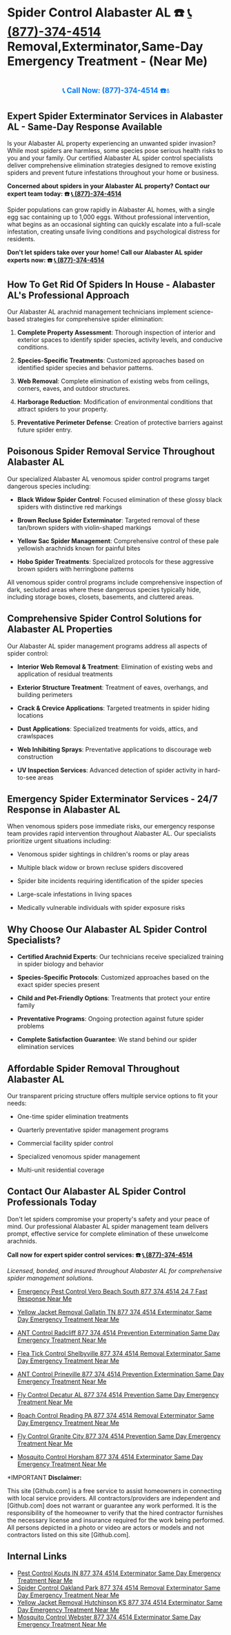 # Spider Control Alabaster AL ☎️ [📞 (877)-374-4514](https://pest-control-4514.netlify.app) Removal,Exterminator,Same-Day Emergency Treatment - (Near Me)
# 

<p align="center" style="font-size: 1.2em; font-weight: bold; margin: 20px 0;">
  <a href="https://pest-control-4514.netlify.app" target="_blank" style="color: #007BFF; text-decoration: none;">📞 Call Now: (877)-374-4514 ☎️💧</a>
</p>

## Expert Spider Exterminator Services in Alabaster AL - Same-Day Response Available

Is your Alabaster AL property experiencing an unwanted spider invasion? While most spiders are harmless, some species pose serious health risks to you and your family. Our certified Alabaster AL spider control specialists deliver comprehensive elimination strategies designed to remove existing spiders and prevent future infestations throughout your home or business.

**Concerned about spiders in your Alabaster AL property? Contact our expert team today: ☎️ [📞 (877)-374-4514](https://pest-control-4514.netlify.app)**

Spider populations can grow rapidly in Alabaster AL homes, with a single egg sac containing up to 1,000 eggs. Without professional intervention, what begins as an occasional sighting can quickly escalate into a full-scale infestation, creating unsafe living conditions and psychological distress for residents.

**Don't let spiders take over your home! Call our Alabaster AL spider experts now: ☎️ [📞 (877)-374-4514](https://pest-control-4514.netlify.app)**

## How To Get Rid Of Spiders In House - Alabaster AL's Professional Approach

Our Alabaster AL arachnid management technicians implement science-based strategies for comprehensive spider elimination:

1. **Complete Property Assessment**: Thorough inspection of interior and exterior spaces to identify spider species, activity levels, and conducive conditions.

2. **Species-Specific Treatments**: Customized approaches based on identified spider species and behavior patterns.

3. **Web Removal**: Complete elimination of existing webs from ceilings, corners, eaves, and outdoor structures.

4. **Harborage Reduction**: Modification of environmental conditions that attract spiders to your property.

5. **Preventative Perimeter Defense**: Creation of protective barriers against future spider entry.

## Poisonous Spider Removal Service Throughout Alabaster AL

Our specialized Alabaster AL venomous spider control programs target dangerous species including:

- **Black Widow Spider Control**: Focused elimination of these glossy black spiders with distinctive red markings

- **Brown Recluse Spider Exterminator**: Targeted removal of these tan/brown spiders with violin-shaped markings

- **Yellow Sac Spider Management**: Comprehensive control of these pale yellowish arachnids known for painful bites

- **Hobo Spider Treatments**: Specialized protocols for these aggressive brown spiders with herringbone patterns

All venomous spider control programs include comprehensive inspection of dark, secluded areas where these dangerous species typically hide, including storage boxes, closets, basements, and cluttered areas.

## Comprehensive Spider Control Solutions for Alabaster AL Properties

Our Alabaster AL spider management programs address all aspects of spider control:

- **Interior Web Removal & Treatment**: Elimination of existing webs and application of residual treatments

- **Exterior Structure Treatment**: Treatment of eaves, overhangs, and building perimeters

- **Crack & Crevice Applications**: Targeted treatments in spider hiding locations

- **Dust Applications**: Specialized treatments for voids, attics, and crawlspaces

- **Web Inhibiting Sprays**: Preventative applications to discourage web construction

- **UV Inspection Services**: Advanced detection of spider activity in hard-to-see areas

## Emergency Spider Exterminator Services - 24/7 Response in Alabaster AL

When venomous spiders pose immediate risks, our emergency response team provides rapid intervention throughout Alabaster AL. Our specialists prioritize urgent situations including:

- Venomous spider sightings in children's rooms or play areas

- Multiple black widow or brown recluse spiders discovered

- Spider bite incidents requiring identification of the spider species

- Large-scale infestations in living spaces

- Medically vulnerable individuals with spider exposure risks

## Why Choose Our Alabaster AL Spider Control Specialists?

- **Certified Arachnid Experts**: Our technicians receive specialized training in spider biology and behavior

- **Species-Specific Protocols**: Customized approaches based on the exact spider species present

- **Child and Pet-Friendly Options**: Treatments that protect your entire family

- **Preventative Programs**: Ongoing protection against future spider problems

- **Complete Satisfaction Guarantee**: We stand behind our spider elimination services

## Affordable Spider Removal Throughout Alabaster AL

Our transparent pricing structure offers multiple service options to fit your needs:

- One-time spider elimination treatments

- Quarterly preventative spider management programs

- Commercial facility spider control

- Specialized venomous spider management

- Multi-unit residential coverage

## Contact Our Alabaster AL Spider Control Professionals Today

Don't let spiders compromise your property's safety and your peace of mind. Our professional Alabaster AL spider management team delivers prompt, effective service for complete elimination of these unwelcome arachnids.

**Call now for expert spider control services: ☎️ [📞 (877)-374-4514](https://pest-control-4514.netlify.app)**

*Licensed, bonded, and insured throughout Alabaster AL for comprehensive spider management solutions.*


- [Emergency Pest Control Vero Beach South 877 374 4514 24 7 Fast Response Near Me](https://github.com/allyoucaneatsushiin/pest-control/blob/main/Emergency-Pest-Control-Vero-Beach-South-877-374-4514-24-7-Fast-Response-Near-Me.md)
- [Yellow Jacket Removal Gallatin TN 877 374 4514 Exterminator Same Day Emergency Treatment Near Me](https://github.com/allyoucaneatsushiin/pest-control/blob/main/Yellow-Jacket-Removal-Gallatin-TN-877-374-4514-Exterminator-Same-Day-Emergency-Treatment-Near-Me.md)
- [ANT Control Radcliff 877 374 4514 Prevention Extermination Same Day Emergency Treatment Near Me](https://github.com/allyoucaneatsushiin/pest-control/blob/main/ANT-Control-Radcliff-877-374-4514-Prevention-Extermination-Same-Day-Emergency-Treatment-Near-Me.md)


- [Flea Tick Control Shelbyville 877 374 4514 Removal Exterminator Same Day Emergency Treatment Near Me](https://github.com/allyoucaneatsushiin/pest-control/blob/main/Flea-Tick-Control-Shelbyville-877-374-4514-Removal-Exterminator-Same-Day-Emergency-Treatment-Near-Me.md)
- [ANT Control Prineville 877 374 4514 Prevention Extermination Same Day Emergency Treatment Near Me](https://github.com/allyoucaneatsushiin/pest-control/blob/main/ANT-Control-Prineville-877-374-4514-Prevention-Extermination-Same-Day-Emergency-Treatment-Near-Me.md)
- [Fly Control Decatur AL 877 374 4514 Prevention Same Day Emergency Treatment Near Me](https://github.com/allyoucaneatsushiin/pest-control/blob/main/Fly-Control-Decatur-AL-877-374-4514-Prevention-Same-Day-Emergency-Treatment-Near-Me.md)


- [Roach Control Reading PA 877 374 4514 Removal Exterminator Same Day Emergency Treatment Near Me](https://github.com/allyoucaneatsushiin/pest-control/blob/main/Roach-Control-Reading-PA-877-374-4514-Removal-Exterminator-Same-Day-Emergency-Treatment-Near-Me.md)
- [Fly Control Granite City 877 374 4514 Prevention Same Day Emergency Treatment Near Me](https://github.com/allyoucaneatsushiin/pest-control/blob/main/Fly-Control-Granite-City-877-374-4514-Prevention-Same-Day-Emergency-Treatment-Near-Me.md)
- [Mosquito Control Horsham 877 374 4514 Exterminator Same Day Emergency Treatment Near Me](https://github.com/allyoucaneatsushiin/pest-control/blob/main/Mosquito-Control-Horsham-877-374-4514-Exterminator-Same-Day-Emergency-Treatment-Near-Me.md)


*IMPORTANT **Disclaimer:**  

This site [Github.com] is a free service to assist homeowners in connecting with local service providers. All contractors/providers are independent and [Github.com] does not warrant or guarantee any work performed. It is the responsibility of the homeowner to verify that the hired contractor furnishes the necessary license and insurance required for the work being performed. All persons depicted in a photo or video are actors or models and not contractors listed on this site [Github.com].


## Internal Links
- [Pest Control Kouts IN 877 374 4514 Exterminator Same Day Emergency Treatment Near Me](https://github.com/allyoucaneatsushiin/pest-control/blob/main/Pest-Control-Kouts-IN-877-374-4514-Exterminator-Same-Day-Emergency-Treatment-Near-Me.md)
- [Spider Control Oakland Park 877 374 4514 Removal Exterminator Same Day Emergency Treatment Near Me](https://github.com/allyoucaneatsushiin/pest-control/blob/main/Spider-Control-Oakland-Park-877-374-4514-Removal-Exterminator-Same-Day-Emergency-Treatment-Near-Me.md)
- [Yellow Jacket Removal Hutchinson KS 877 374 4514 Exterminator Same Day Emergency Treatment Near Me](https://github.com/allyoucaneatsushiin/pest-control/blob/main/Yellow-Jacket-Removal-Hutchinson-KS-877-374-4514-Exterminator-Same-Day-Emergency-Treatment-Near-Me.md)
- [Mosquito Control Webster 877 374 4514 Exterminator Same Day Emergency Treatment Near Me](https://github.com/allyoucaneatsushiin/pest-control/blob/main/Mosquito-Control-Webster-877-374-4514-Exterminator-Same-Day-Emergency-Treatment-Near-Me.md)

